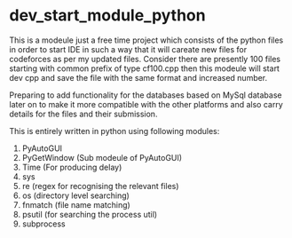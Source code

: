 # dev_start_module_python
This is a modeule just a free time project which consists of the python files in order to start IDE in such a way that it will careate new files for codeforces as per my updated files.
Consider there are presently 100 files starting with common prefix of type cf100.cpp then this modeule will start dev cpp and save the file with the same format and increased number.

Preparing to add functionality for the databases based on MySql database later on to make it more compatible with the other platforms and also carry details for the files and their submission.

This is entirely written in python using following modules:

1. PyAutoGUI
2. PyGetWindow (Sub modeule of PyAutoGUI)
3. Time (For producing delay)
4. sys
5. re (regex for recognising the relevant files)
6. os (directory level searching)
7. fnmatch (file name matching)
8. psutil (for searching the process util)
9. subprocess
